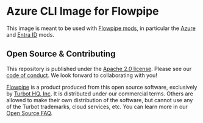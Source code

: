# Azure CLI Image for Flowpipe

This image is meant to be used with [Flowpipe mods](https://hub.flowpipe.io/), in particular the [Azure](https://hub.flowpipe.io/mods/turbot/azure) and [Entra ID](https://hub.flowpipe.io/mods/turbot/entra) mods.

## Open Source & Contributing

This repository is published under the [Apache 2.0 license](https://www.apache.org/licenses/LICENSE-2.0). Please see our [code of conduct](https://github.com/turbot/.github/blob/main/CODE_OF_CONDUCT.md). We look forward to collaborating with you!

[Flowpipe](https://flowpipe.io) is a product produced from this open source software, exclusively by [Turbot HQ, Inc](https://turbot.com). It is distributed under our commercial terms. Others are allowed to make their own distribution of the software, but cannot use any of the Turbot trademarks, cloud services, etc. You can learn more in our [Open Source FAQ](https://turbot.com/open-source).
